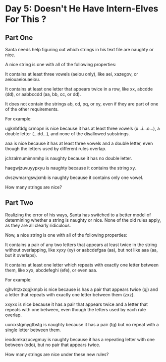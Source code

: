 Day 5: Doesn't He Have Intern-Elves For This ?
==============================================

Part One
--------

Santa needs help figuring out which strings in his text file are naughty or nice.

A nice string is one with all of the following properties:

It contains at least three vowels (aeiou only), like aei, xazegov, or aeiouaeiouaeiou.

It contains at least one letter that appears twice in a row, like xx, abcdde (dd), or aabbccdd (aa, bb, cc, or dd).

It does not contain the strings ab, cd, pq, or xy, even if they are part of one of the other requirements.

For example:

ugknbfddgicrmopn is nice because it has at least three vowels (u...i...o...), a double letter (...dd...), and none of the disallowed substrings.

aaa is nice because it has at least three vowels and a double letter, even though the letters used by different rules overlap.

jchzalrnumimnmhp is naughty because it has no double letter.

haegwjzuvuyypxyu is naughty because it contains the string xy.

dvszwmarrgswjxmb is naughty because it contains only one vowel.

How many strings are nice?

Part Two
--------

Realizing the error of his ways, Santa has switched to a better model of determining whether a string is naughty or nice. None of the old rules apply, as they are all clearly ridiculous.

Now, a nice string is one with all of the following properties:

It contains a pair of any two letters that appears at least twice in the string without overlapping, like xyxy (xy) or aabcdefgaa (aa), but not like aaa (aa, but it overlaps).

It contains at least one letter which repeats with exactly one letter between them, like xyx, abcdefeghi (efe), or even aaa.

For example:

qjhvhtzxzqqjkmpb is nice because is has a pair that appears twice (qj) and a letter that repeats with exactly one letter between them (zxz).

xxyxx is nice because it has a pair that appears twice and a letter that repeats with one between, even though the letters used by each rule overlap.

uurcxstgmygtbstg is naughty because it has a pair (tg) but no repeat with a single letter between them.

ieodomkazucvgmuy is naughty because it has a repeating letter with one between (odo), but no pair that appears twice.

How many strings are nice under these new rules?
